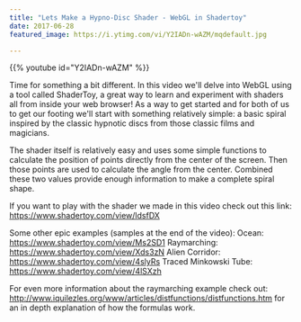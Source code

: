 ```yaml
---
title: "Lets Make a Hypno-Disc Shader - WebGL in Shadertoy"
date: 2017-06-28
featured_image: https://i.ytimg.com/vi/Y2IADn-wAZM/mqdefault.jpg

---
```


{{% youtube id="Y2IADn-wAZM" %}}

Time for something a bit different. In this video we'll delve into WebGL using a tool called ShaderToy, a great way to learn and experiment with shaders all from inside your web browser! As a way to get started and for both of us to get our footing we'll start with something relatively simple: a basic spiral inspired by the classic hypnotic discs from those classic films and magicians.

The shader itself is relatively easy and uses some simple functions to calculate the position of points directly from the center of the screen. Then those points are used to calculate the angle from the center. Combined these two values provide enough information to make a complete spiral shape.

If you want to play with the shader we made in this video check out this link: https://www.shadertoy.com/view/ldsfDX

Some other epic examples (samples at the end of the video):
Ocean: https://www.shadertoy.com/view/Ms2SD1
Raymarching: https://www.shadertoy.com/view/Xds3zN
Alien Corridor: https://www.shadertoy.com/view/4slyRs
Traced Minkowski Tube: https://www.shadertoy.com/view/4lSXzh

For even more information about the raymarching example check out: http://www.iquilezles.org/www/articles/distfunctions/distfunctions.htm for an in depth explanation of how the formulas work.